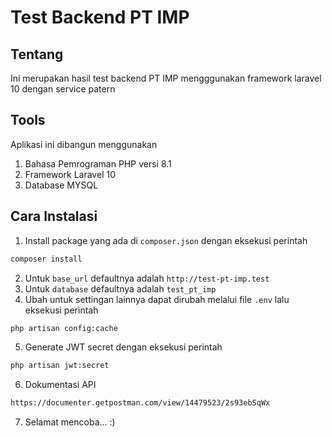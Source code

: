 # Test Backend PT IMP

## Tentang

Ini merupakan hasil test backend PT IMP mengggunakan framework laravel 10 dengan service patern

## Tools

Aplikasi ini dibangun menggunakan

1. Bahasa Pemrograman PHP versi 8.1
2. Framework Laravel 10
3. Database MYSQL

## Cara Instalasi

1. Install package yang ada di `composer.json` dengan eksekusi perintah

```bash
composer install
```

2. Untuk `base_url` defaultnya adalah `http://test-pt-imp.test`
3. Untuk `database` defaultnya adalah `test_pt_imp`
4. Ubah untuk settingan lainnya dapat dirubah melalui file `.env` lalu eksekusi perintah

```bash
php artisan config:cache
```

5. Generate JWT secret dengan eksekusi perintah

```bash
php artisan jwt:secret
```

6. Dokumentasi API

```bash
https://documenter.getpostman.com/view/14479523/2s93ebSqWx
```

7. Selamat mencoba... :)
